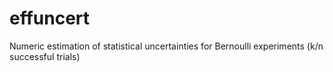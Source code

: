 # effuncert
Numeric estimation of statistical uncertainties for Bernoulli experiments (k/n successful trials)
